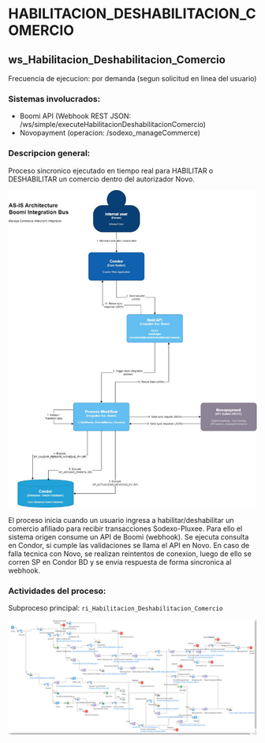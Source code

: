 # HABILITACION_DESHABILITACION_COMERCIO

## ws_Habilitacion_Deshabilitacion_Comercio

Frecuencia de ejecucion: por demanda (segun solicitud en linea del usuario)

### Sistemas involucrados: 

- Boomi API (Webhook REST JSON: /ws/simple/executeHabilitacionDeshabilitacionComercio)
- Novopayment (operacion: /sodexo_manageCommerce)


### Descripcion general:
Proceso sincronico ejecutado en tiempo real para HABILITAR o DESHABILITAR un comercio dentro del autorizador Novo.   

![Diagrama general](<assets/Pluxee_flowDiagrams_v3-AS-IS Enable-Disable Merchant.jpg>)

El proceso inicia cuando un usuario ingresa a habilitar/deshabilitar un comercio afiliado para recibir transacciones Sodexo-Pluxee. Para ello el sistema origen consume un API de Boomi (webhook). Se ejecuta consulta en Condor, si cumple las validaciones se llama el API en Novo. En caso de falla tecnica con Novo, se realizan reintentos de conexion,  luego de ello se corren SP en Condor BD y se envia respuesta de forma sincronica al webhook. 


### Actividades del proceso: 
Subproceso principal: `ri_Habilitacion_Deshabilitacion_Comercio`

![Proceso](assets/ri_Habilitacion_Deshabilitacion_Comercio.png)




